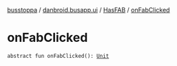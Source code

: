 [busstoppa](../../index.md) / [danbroid.busapp.ui](../index.md) / [HasFAB](index.md) / [onFabClicked](./on-fab-clicked.md)

# onFabClicked

`abstract fun onFabClicked(): `[`Unit`](https://kotlinlang.org/api/latest/jvm/stdlib/kotlin/-unit/index.html)